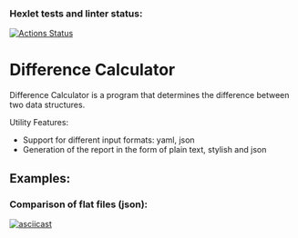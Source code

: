 ### Hexlet tests and linter status:
[![Actions Status](https://github.com/BlackJackSpb/python-project-50/actions/workflows/hexlet-check.yml/badge.svg)](https://github.com/BlackJackSpb/python-project-50/actions)
# Difference Calculator
Difference Calculator is a program that determines the difference between two data structures. 

Utility Features:

 - Support for different input formats: yaml, json
 - Generation of the report in the form of plain text, stylish and json
## Examples:
### Comparison of flat files (json):
[![asciicast](https://asciinema.org/a/692588.svg)](https://asciinema.org/a/692588)
